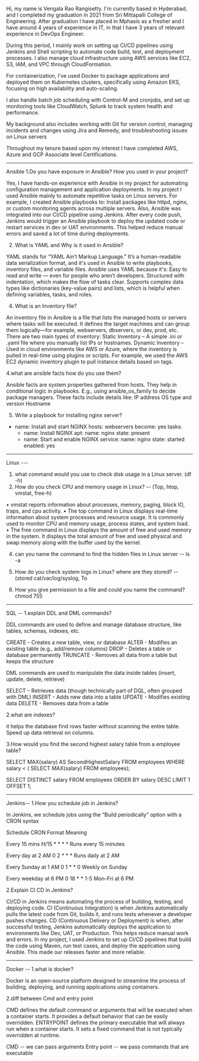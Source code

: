 Hi, my name is Vengala Rao Rangisetty. I'm currently based in Hyderabad, and I completed my graduation in 2021 from Sri Mittapalli College of Engineering. After graduation I have placed in Mphasis as a fresher and I have around 4 years of experience in IT, in that I have 3 years of relevant experience in DevOps Engineer.

During this period, I mainly work on setting up CI/CD pipelines using Jenkins and Shell scripting to automate code build, test, and deployment processes. I also manage cloud infrastructure using AWS services like EC2, S3, IAM, and VPC through CloudFormation.

For containerization, I’ve used Docker to package applications and deployed them on Kubernetes clusters, specifically using Amazon EKS, focusing on high availability and auto-scaling.

I also handle batch job scheduling with Control-M and cronjobs, and set up monitoring tools like CloudWatch, Splunk to track system health and performance.

My background also includes working with Git for version control, managing incidents and changes using Jira and Remedy, and troubleshooting issues on Linux servers

Throughout my tenure based upon my interest I have completed AWS, Azure and GCP Associate level Certifications.


-------------------------------------------------------------------------------------------------------------------------------------------------------------------------------------------------------------
Ansible 
1.Do you have exposure in Ansible? How you used in your project?

Yes, I have hands-on experience with Ansible in my project for automating configuration management and application deployments.
In my  project I used Ansible mainly to automate repetitive tasks on Linux servers. For example, I created Ansible playbooks to:
Install packages like httpd, nginx, or custom monitoring agents across multiple servers.
Also, Ansible was integrated into our CI/CD pipeline using Jenkins. After every code push, Jenkins would trigger an Ansible playbook to deploy the updated code or restart services in dev or UAT environments.
This helped reduce manual errors and saved a lot of time during deployments.

2. What is YAML and Why is it used in Ansible?

YAML stands for “YAML Ain’t Markup Language.” It’s a human-readable data serialization format, and it's used in Ansible to write playbooks, inventory files, and variable files.
Ansible uses YAML because it's:
Easy to read and write — even for people who aren’t developers.
Structured with indentation, which makes the flow of tasks clear.
Supports complex data types like dictionaries (key-value pairs) and lists, which is helpful when defining variables, tasks, and roles.

4. What is an Inventory file?
   
An inventory file in Ansible is a file that lists the managed hosts or servers where tasks will be executed. It defines the target machines and can group them logically—for example, webservers, dbservers, or dev, prod, etc.
There are two main types of inventory:
Static Inventory – A simple .ini or .yaml file where you manually list IPs or hostnames.
Dynamic Inventory – Used in cloud environments like AWS or Azure, where the inventory is pulled in real-time using plugins or scripts. For example, we used the AWS EC2 dynamic inventory plugin to pull instance details based on tags.

4.what are ansible facts how do you use them?

Ansible facts are system properties gathered from hosts. They help in conditional logic in playbooks. E.g., using ansible_os_family to decide package managers.
These facts include details like:
IP address
OS type and version
Hostname

5. Write a playbook for installing nginx server?
- name: Install and start NGINX
  hosts: webservers
  become: yes
  tasks:
    - name: Install NGINX
      apt:
        name: nginx
        state: present
    - name: Start and enable NGINX
      service:
        name: nginx
        state: started
        enabled: yes
------------------------------------------------------------------------------------------------------------------------------------------------------------------------------------------------------------
Linux ---
1.	what command would you use to check disk usage in a Linux server. 
(df -h)
2.	How do you check CPU and memory usage in Linux?  -- (Top, htop, vmstat, free-h)
   
•	vmstat reports information about processes, memory, paging, block IO, traps, and cpu activity.
•	The top command in Linux displays real-time information about system processes and resource usage. It is commonly used to monitor CPU and memory usage, process states, and system load.
•	The free command in Linux displays the amount of free and used memory in the system. It displays the total amount of free and used physical and swap memory along with the buffer used by the kernel.

4. can you name the command to find the hidden files in Linux server --   ls -a
   
6. How do you check system logs in Linux? where are they stored?  -- (stored cat/var/log/syslog, To
   
8. How you give permission to a file and could you name the command? chmod 755
-----------------------------------------------------------------------------------------------------------------------------------------------------------------------------------------------------------------
SQL --
1.explain DDL and DML commands?

DDL commands are used to define and manage database structure, like tables, schemas, indexes, etc.

CREATE - Creates a new table, view, or database
ALTER - Modifies an existing table (e.g., add/remove columns)
DROP - Deletes a table or database permanently
TRUNCATE - Removes all data from a table but keeps the structure

DML commands are used to manipulate the data inside tables (insert, update, delete, retrieve)

SELECT – Retrieves data (though technically part of DQL, often grouped with DML)
INSERT - Adds new data into a table
UPDATE - Modifies existing data
DELETE - Removes data from a table

2.what are indexes? 

it helps the database find rows faster without scanning the entire table. Speed up data retrieval on columns.

3.How would you find the second highest salary table from a employee table?


SELECT MAX(salary) AS SecondHighestSalary
FROM employees
WHERE salary < ( SELECT MAX(salary) FROM employees);

SELECT DISTINCT salary
FROM employees
ORDER BY salary DESC
LIMIT 1 OFFSET 1;

-----------------------------------------------------------------------------------------------------------------------------------------------------------------------------------------------------------------
Jenkins--
1.How you schedule job in Jenkins?

In Jenkins, we schedule jobs using the “Build periodically” option with a CRON syntax

Schedule	CRON Format	      Meaning

Every 15 mins	 H/15 * * * *	    Runs every 15 minutes

Every day at 2 AM	 0 2 * * *	    Runs daily at 2 AM

Every Sunday at 1 AM	   0 1 * * 0	     Weekly on Sunday

Every weekday at 6 PM	   0 18 * * 1-5	      Mon–Fri at 6 PM

2.Explain CI CD in Jenkins?

CI/CD in Jenkins means automating the process of building, testing, and deploying code. CI (Continuous Integration) is when Jenkins automatically pulls the latest code from Git, builds it, and runs tests whenever a developer pushes changes. CD (Continuous Delivery or Deployment) is when, after successful testing, Jenkins automatically deploys the application to environments like Dev, UAT, or Production. This helps reduce manual work and errors. 
In my project, I used Jenkins to set up CI/CD pipelines that build the code using Maven, run test cases, and deploy the application using Ansible. This made our releases faster and more reliable.

--------------------------------------------------------------------------------------------------------------------------------------------------------------------------------------------------------------
Docker --
 1.what is docker?
 
Docker is an open-source platform designed to streamline the process of building, deploying, and running applications using containers.

 2.diff between Cmd and entry point 
 
CMD defines the default command or arguments that will be executed when a container starts. It provides a default behavior that can be easily overridden.
ENTRYPOINT defines the primary executable that will always run when a container starts. It sets a fixed command that is not typically overridden at runtime.

CMD -- we can pass arguments 
Entry point -- we pass commands that are executable


